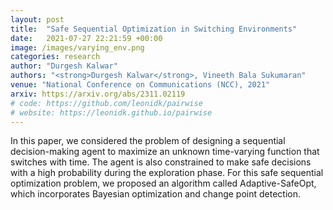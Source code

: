 ```yaml
---
layout: post
title:  "Safe Sequential Optimization in Switching Environments"
date:   2021-07-27 22:21:59 +00:00
image: /images/varying_env.png
categories: research
author: "Durgesh Kalwar"
authors: "<strong>Durgesh Kalwar</strong>, Vineeth Bala Sukumaran"
venue: "National Conference on Communications (NCC), 2021"
arxiv: https://arxiv.org/abs/2311.02119
# code: https://github.com/leonidk/pairwise
# website: https://leonidk.github.io/pairwise
---
```

In this paper, we considered the problem of designing a sequential decision-making agent to maximize an unknown time-varying function that switches with time. The agent is also constrained to make safe decisions with a high probability during the exploration phase. For this safe sequential optimization problem, we proposed an algorithm called Adaptive-SafeOpt, which incorporates Bayesian optimization and change point detection.
